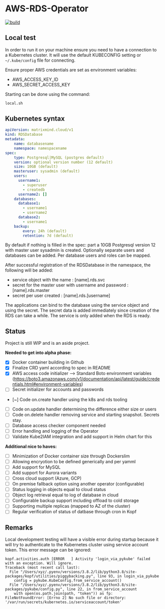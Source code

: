 # AWS-RDS-Operator

[![build](https://github.com/MatrixMind-cloud/AWS-RDS-Operator/actions/workflows/main.yml/badge.svg)](https://github.com/MatrixMind-cloud/AWS-RDS-Operator/actions/workflows/main.yml)

## Local test

In order to run it on your machine ensure you need to have a connection to a Kubernetes cluster.
It will use the default KUBECONFIG setting or `~/.kube/config` file for connecting.

Ensure proper AWS credentials are set as environment variables:

- AWS_ACCESS_KEY_ID
- AWS_SECRET_ACCESS_KEY

Starting can be done using the command:

```bash
local.sh
```

## Kubernetes syntax

``` yaml
apiVersion: matrixmind.cloud/v1 
kind: RDSDatabase
metadata: 
    name: databasename
    namespace: namespacename
spec:
    type: Postgresql|MySQL (postgres default)
    version: optional version number (12 default)
    size: 10GB (default)
    masteruser: sysadmin (default)
    users:
      username1: 
        - superuser
        - createdb
      username2: []
    databases:
      database1: 
        - username1
        - username2
      database2: 
        - username1
    backup:
        every: 24h (default)
        retention: 7d (default)
```

By default if nothing is filled in the spec: part a 10GB Postgresql version 12 with master user sysadmin is created.
Optionally separate users and databases can be added. Per database users and roles can be mapped.

After successful registration of the RDSDatabase in the namespace, the following will be added:

- service object with the name : [name].rds.svc
- secret for the master user with username and password : [name].rds.master
- secret per user created : [name].rds.[username]

The applications can bind to the database using the service object and using the secret.
The secret data is added immediately since creation of the RDS can take a while.
The service is only added when the RDS is ready.

## Status

Project is still WIP and is an aside project.

**Needed to get into alpha phase:**

- [x] Docker container building in Github
- [x] Finalize CRD yaml according to spec in README
- [x] AWS access code initializer --> Standard Boto environment variables (https://boto3.amazonaws.com/v1/documentation/api/latest/guide/credentials.html#environment-variables)
- [ ] Secret initializer for accounts and passwords
- [~] Code on.create handler using the k8s and rds tooling
- [ ] Code on.update handler determining the difference either size or users
- [ ] Code on.delete handler removing service and starting snapshot. Secrets stay.
- [ ] Database access checker component needed
- [ ] Error handling and logging of the Operator
- [ ] Validate Kube2IAM integration and add support in Helm chart for this

**Additional nice to haves:**

- [ ] Minimization of Docker container size through Dockerslim
- [ ] Allowing encryotion to be defined generically and per yamml
- [ ] Add support for MySQL
- [ ] Add support for Aurora variants
- [ ] Cross cloud support (Azure, GCP)
- [ ] On premise fallback option using another operator (configurable)
- [ ] Status logging in objects equal to cloud status
- [ ] Object log retrieval equal to log of database in cloud
- [ ] Configurable backup support including offload to cold storage
- [ ] Supporting multiple replicas (mapped to AZ of the cluster)
- [ ] Regular verification of status of datbase through cron in Kopf

## Remarks

Local development testing will have a visible error during startup because it will try to authenticate to the Kubernetes cluster using service account token. This error message can be ignored:

```text
kopf.activities.auth [ERROR   ] Activity 'login_via_pykube' failed with an exception. Will ignore.
Traceback (most recent call last):
  File "/Users/xyz/.pyenv/versions/3.8.2/lib/python3.8/site-packages/kopf/utilities/piggybacking.py", line 93, in login_via_pykube
    config = pykube.KubeConfig.from_service_account()
  File "/Users/xyz/.pyenv/versions/3.8.2/lib/python3.8/site-packages/pykube/config.py", line 22, in from_service_account
    with open(os.path.join(path, "token")) as fp:
FileNotFoundError: [Errno 2] No such file or directory: '/var/run/secrets/kubernetes.io/serviceaccount/token'
```
